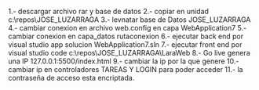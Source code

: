 1.- descargar archivo rar y base de datos
2.- copiar en unidad c:\repos\JOSE_LUZARRAGA
3.- levnatar base de Datos JOSE_LUZARRAGA
4.- cambiar conexion en archivo web.config en capa WebApplication7
5.- cambiar conexion en capa_datos rutaconexion 
6.- ejecutar back end por visual studio app solucion WebApplication7.sln
7.- ejecutar front end por visual studio code c:\repos\JOSE_LUZARRAGA\LaraWeb 
8.- Go live genera una IP 127.0.0.1:5500/index.html
9.- cambiar la ip por la que genere
10.- cambiar ip en controladores TAREAS Y LOGIN para poder acceder
11.- la contraseña de acceso esta encriptada.


